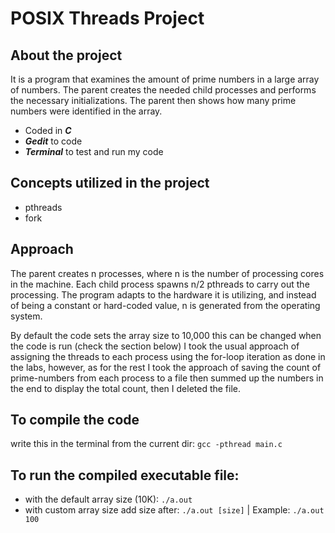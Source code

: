 # POSIX Threads Project

## About the project
It is a program that examines the amount of prime numbers in a large array of numbers. The parent creates the needed child processes and performs the necessary initializations. The parent then shows how many prime numbers were identified in the array.
- Coded in ***C***
- ***Gedit*** to code 
- ***Terminal*** to test and run my code

## Concepts utilized in the project 
- pthreads
- fork

## Approach
The parent creates n processes, where n is the number of processing cores in the machine. Each child process spawns n/2 pthreads to carry out the processing. The program adapts to the hardware it is utilizing, and instead of being a constant or hard-coded value, n is generated from the operating system.

By default the code sets the array size to 10,000 this can be changed when the code is run (check the section below) I took the usual approach of assigning the threads to each process using the for-loop iteration as done in the labs, however, as for the rest I took the approach of saving the count of prime-numbers from each process to a file then summed up the numbers in the end to display the total count, then I deleted the file.

## To compile the code
write this in the terminal from the current dir: `gcc -pthread main.c`

## To run the compiled executable file:
- with the default array size (10K): `./a.out`
- with custom array size add size after: `./a.out [size]` | Example: `./a.out 100`
